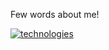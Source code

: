 Few words about me!

[![technologies](/assets/160174331/f89a3015-5244-4706-94d4-1f2f7278be90)](https://damiankjkujawski.github.io/)

